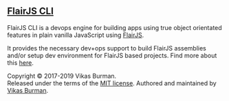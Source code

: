 [FlairJS CLI](https://flairjs.com/cli)
---

FlairJS CLI is a devops engine for building apps using true object orientated features in plain vanilla JavaScript using [FlairJS](https://flairjs.com).

It provides the necessary dev+ops support to build FlairJS assemblies and/or setup dev environment for FlairJS based projects. Find more about this [here](https://flairjs.com/cli).



Copyright &copy; 2017-2019 Vikas Burman.<br/>
Released under the terms of the [MIT license](https://github.com/vikasburman/flairjs-fabric/blob/master/LICENSE). Authored and maintained by [Vikas Burman](https://www.linkedin.com/in/vikasburman/). 